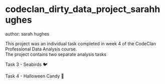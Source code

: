 # codeclan_dirty_data_project_sarahhughes

author: sarah hughes
 
This project was an individual task completed in week 4 of the CodeClan Professional Data Analysis course.   
The project contains two separate analysis tasks

Task 3 - Seabirds :bird: 

Task 4 - Halloween Candy :jack_o_lantern:
